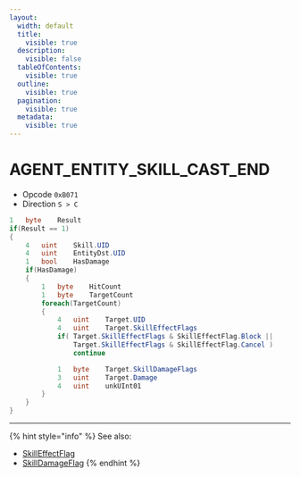 ```yaml
---
layout:
  width: default
  title:
    visible: true
  description:
    visible: false
  tableOfContents:
    visible: true
  outline:
    visible: true
  pagination:
    visible: true
  metadata:
    visible: true
---
```


# AGENT\_ENTITY\_SKILL\_CAST\_END

* Opcode `0xB071`
* Direction `S > C`

```csharp
1   byte    Result
if(Result == 1)
{
    4   uint    Skill.UID
    4   uint    EntityDst.UID
    1   bool    HasDamage
    if(HasDamage)
    {
        1   byte    HitCount
        1   byte    TargetCount
        foreach(TargetCount)
        {
            4   uint    Target.UID
            4   uint    Target.SkillEffectFlags
            if( Target.SkillEffectFlags & SkillEffectFlag.Block ||
                Target.SkillEffectFlags & SkillEffectFlag.Cancel )
                continue

            1   byte    Target.SkillDamageFlags
            3   uint    Target.Damage
            4   uint    unkUInt01
        }
    }
}
```

***

{% hint style="info" %}
See also:

* [SkillEffectFlag](agent_entity_skill_cast_begin.md#skilleffectflag)
* [SkillDamageFlag](agent_entity_skill_cast_begin.md#skilldamageflag)
{% endhint %}
